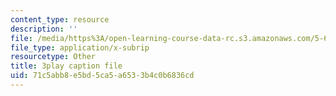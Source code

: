 ```yaml
---
content_type: resource
description: ''
file: /media/https%3A/open-learning-course-data-rc.s3.amazonaws.com/5-60-thermodynamics-kinetics-spring-2008/71c5abb8e5bd5ca5a6533b4c0b6836cd_e124JF_DHCQ.vtt
file_type: application/x-subrip
resourcetype: Other
title: 3play caption file
uid: 71c5abb8-e5bd-5ca5-a653-3b4c0b6836cd
---
```

